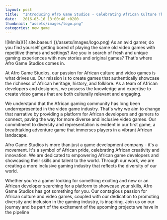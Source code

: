 ```yaml
---
layout: post
title:  "Introducing Afro Game Studios - Celebrating African Culture Through Video Games"
date:   2016-03-16 13:00:40 +0200
thumbnail: "assets/images/logo.png"
categories: new game
---
```

![Mmila]({{ site.baseurl }}/assets/images/logo.png)
As an avid gamer, do you find yourself getting bored of playing the same old video games with repetitive themes and settings? Are you in search of fresh and unique gaming experiences with new stories and original games? That's where Afro Game Studios comes in.

At Afro Game Studios, our passion for African culture and video games is what drives us. Our mission is to create games that authentically showcase the richness of African heritage, history, and folklore. As a team of African developers and designers, we possess the knowledge and expertise to create video games that are both culturally relevant and engaging.

We understand that the African gaming community has long been underrepresented in the video game industry. That's why we aim to change that narrative by providing a platform for African developers and gamers to connect, paving the way for more diverse and inclusive video games. Our commitment to diversity and representation is evident in our first game, a breathtaking adventure game that immerses players in a vibrant African landscape.

Afro Game Studios is more than just a game development company - it's a movement. It's a symbol of African pride, celebrating African creativity and innovation. We are dedicated to empowering African game developers and showcasing their skills and talent to the world. Through our work, we are creating a more inclusive gaming industry that reflects the diversity of our world.

Whether you're a gamer looking for something exciting and new or an African developer searching for a platform to showcase your skills, Afro Game Studios has got something for you. Our contagious passion for African culture and video games, coupled with our dedication to promoting diversity and inclusion in the gaming industry, is inspiring. Join us on our journey and be part of the excitement of the upcoming projects we have in the pipeline
